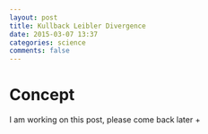 ```yaml
---
layout: post
title: Kullback Leibler Divergence
date: 2015-03-07 13:37
categories: science
comments: false
---
```


# Concept

I am working on this post, please come back later +
